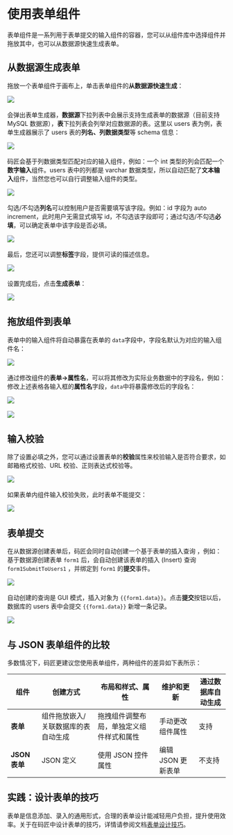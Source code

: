 # 使用表单组件

表单组件是一系列用于表单提交的输入组件的容器，您可以从组件库中选择组件并拖放其中，也可以从数据源快速生成表单。

## 从数据源生成表单

拖放一个表单组件于画布上，单击表单组件的​**从数据源快速生成**​：

![](../../assets/n0-20231002211735-5087146.png)​

会弹出表单生成器，**数据源**下拉列表中会展示支持生成表单的数据源（目前支持 MySQL 数据源），**表**下拉列表会列举对应数据源的表。这里以 users 表为例，表单生成器展示了 users 表的**列名、列数据类型**等 schema 信息：

![](../../assets/1-20231002211735-045ahrc.png)​

码匠会基于列数据类型匹配对应的输入组件，例如：一个 int 类型的列会匹配一个**数字输入**组件。users 表中的列都是 varchar 数据类型，所以自动匹配了**文本输入**组件，当然您也可以自行调整输入组件的类型。

![](../../assets/2-20231002211735-hkc4pr6.png)​

勾选/不勾选**列名**可以控制用户是否需要填写该字段。例如：id 字段为 auto increment，此时用户无需显式填写 id，不勾选该字段即可；通过勾选/不勾选​**必填**​，可以确定表单中该字段是否必填。

![](../../assets/3-20231002211735-okifl9m.png)​

最后，您还可以调整**标签**字段，提供可读的描述信息。

![](../../assets/4-20231002211735-uxoimlf.png)​

设置完成后，点击​**生成表单**​：

![](../../assets/5-20231002211735-mpy9tfn.png)​

## 拖放组件到表单

表单中的输入组件将自动暴露在表单的 `data`​ 字段中，字段名默认为对应的输入组件名：

![](../../assets/n6-20231002211735-1h4xxt2.png)​

通过修改组件的​**表单-&gt;属性名**​，可以将其修改为实际业务数据中的字段名，例如：修改上述表格各输入框的**属性名**字段，`data`​ 中将暴露修改后的字段名：

![](../../assets/n7-20231002211735-kt9fqaa.png)​

![](../../assets/n88-20231002211735-xa54h1k.png)​

## 输入校验

除了设置必填之外，您可以通过设置表单的**校验**属性来校验输入是否符合要求，如邮箱格式校验、URL 校验、正则表达式校验等。

![](../../assets/n8-20231002211735-pvvpgqj.png)​

如果表单内组件输入校验失败，此时表单不能提交：

![](../../assets/n9-20231002211735-lszq618.png)​

## 表单提交

在从数据源创建表单后，码匠会同时自动创建一个基于表单的插入查询 ，例如：基于数据源创建表单 `form1`​ 后，会自动创建该表单的插入 (Insert) 查询 `form1SubmitToUsers1`​  ，并绑定到 `form1`​ 的**提交**事件。

![](../../assets/n10-20231002211735-8xhismj.png)​

自动创建的查询是 GUI 模式，插入对象为 `{{form1.data}}`​ 。点击**提交**按钮以后，数据库的 users 表中会提交 `{{form1.data}}`​  新增一条记录。

![](../../assets/n11-20231002211735-iefgjug.png)​

## 与 JSON 表单组件的比较

多数情况下，码匠更建议您使用表单组件，两种组件的差异如下表所示：

|**组件**|**创建方式**|**布局和样式、属性**|**维护和更新**|**通过数据库自动生成**|
| ---| -------------------------------------| ------------------------------------------| --------------------| --------|
|**表单**|组件拖放嵌入/关联数据库的表自动生成|拖拽组件调整布局，单独定义组件样式和属性|手动更改组件属性|支持|
|**JSON** **表单**|JSON 定义|使用 JSON  控件属性|编辑 JSON 更新表单|不支持|

## 实践：设计表单的技巧

表单是信息添加、录入的通用形式，合理的表单设计能减轻用户负担，提升使用效率。关于在码匠中设计表单的技巧，详情请参阅文档[表单设计技巧](https://majiang.co/docs/style/form-desgin)。
